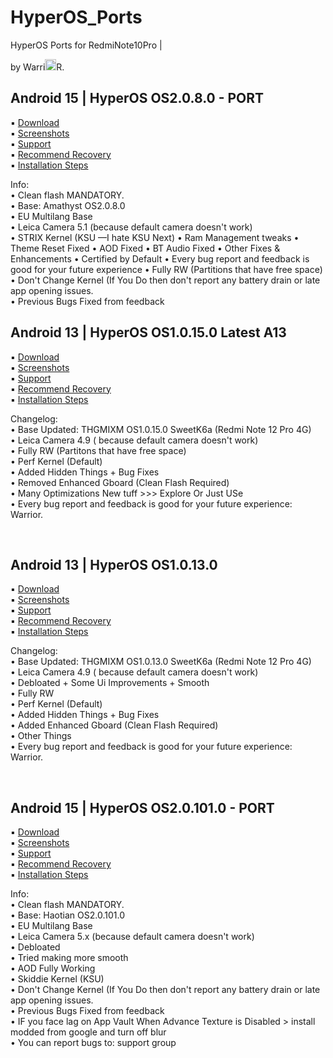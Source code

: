 # HyperOS_Ports
HyperOS Ports for RedmiNote10Pro | <p>by Warri<img src="https://github.com/Warrior-dev0/HyperOS_Ports/blob/main/warrior.svg" width="18" height="18">R.</p>
## Android 15 | HyperOS OS2.0.8.0 - PORT<br/>
  
   ▪️ [Download](https://devuploads.com/5xs43tzuosak)<br/>
   ▪️ [Screenshots](https://t.me/Xiaomi_EU_Ports/80)<br/>
   ▪️ [Support](https://t.me/XiaomiEUPortsGroup)<br/>
   ▪️ [Recommend Recovery](https://t.me/xiaomi_eu_ports/31)<br/>
   ▪️ [Installation Steps](https://t.me/XiaomiEUPortsGroup/276)<br/>

   Info:<br/>
     • Clean flash MANDATORY.  
     • Base: Amathyst OS2.0.8.0  
     • EU Multilang Base  
     • Leica Camera 5.1 (because default camera doesn't work)  
     • STRIX Kernel (KSU —I hate KSU Next)
     • Ram Management tweaks
     • Theme Reset Fixed
     • AOD Fixed
     • BT Audio Fixed
     • Other Fixes & Enhancements
     • Certified by Default
     • Every bug report and feedback is good for your future experience
     • Fully RW (Partitions that have free space)
     • Don't Change Kernel (If You Do then don't report any battery drain or late app opening issues.  
     • Previous Bugs Fixed from feedback
     












## Android 13 | HyperOS OS1.0.15.0 **Latest A13** <br/>

   ▪️ [Download](https://devuploads.com/p2sse78owduk)<br/>
   ▪️ [Screenshots](https://t.me/xiaomi_eu_ports/53)<br/>
   ▪️ [Support](https://t.me/XiaomiEUPortsGroup)<br/>
   ▪️ [Recommend Recovery](https://t.me/xiaomi_eu_ports/31)<br/>
   ▪️ [Installation Steps](https://t.me/c/2301324998/8)<br/>

   Changelog:<br/>
     • Base Updated: THGMIXM OS1.0.15.0 SweetK6a (Redmi Note 12 Pro 4G)<br/>
     • Leica Camera 4.9 ( because default camera doesn't work)<br/>
     • Fully RW (Partitons that have free space)<br/>
     • Perf Kernel (Default)<br/>
     • Added Hidden Things + Bug Fixes<br/>
     • Removed Enhanced Gboard (Clean Flash Required)<br/>
     • Many Optimizations New tuff >>> Explore Or Just USe <br/>
     • Every bug report and feedback is good for your future experience: Warrior.<br/>

<br/>

## Android 13 | HyperOS OS1.0.13.0<br/>

   ▪️ [Download](https://devuploads.com/avkg98u0wswg)<br/>
   ▪️ [Screenshots](https://t.me/xiaomi_eu_ports/53)<br/>
   ▪️ [Support](https://t.me/XiaomiEUPortsGroup)<br/>
   ▪️ [Recommend Recovery](https://t.me/xiaomi_eu_ports/31)<br/>
   ▪️ [Installation Steps](https://t.me/c/2301324998/8)<br/>

   Changelog:<br/>
     • Base Updated: THGMIXM OS1.0.13.0 SweetK6a (Redmi Note 12 Pro 4G)<br/>
     • Leica Camera 4.9 ( because default camera doesn't work)<br/>
     • Debloated + Some Ui Improvements + Smooth<br/>
     • Fully RW<br/>
     • Perf Kernel (Default)<br/>
     • Added Hidden Things + Bug Fixes<br/>
     • Added Enhanced Gboard (Clean Flash Required)<br/>
     • Other Things<br/>
     • Every bug report and feedback is good for your future experience: Warrior.<br/>

<br/>

## Android 15 | HyperOS OS2.0.101.0 - PORT<br/>
  
   ▪️ [Download](https://devuploads.com/j1expcg4mv7a)<br/>
   ▪️ [Screenshots](https://t.me/Xiaomi_EU_Ports/80)<br/>
   ▪️ [Support](https://t.me/XiaomiEUPortsGroup)<br/>
   ▪️ [Recommend Recovery](https://t.me/xiaomi_eu_ports/31)<br/>
   ▪️ [Installation Steps](https://t.me/XiaomiEUPortsGroup/276)<br/>

   Info:<br/>
     • Clean flash MANDATORY.  
     • Base: Haotian OS2.0.101.0  
     • EU Multilang Base  
     • Leica Camera 5.x (because default camera doesn't work)  
     • Debloated  
     • Tried making more smooth  
     • AOD Fully Working  
     • Skiddie Kernel (KSU)  
     • Don't Change Kernel (If You Do then don't report any battery drain or late app opening issues.  
     • Previous Bugs Fixed from feedback   
     • IF you face lag on App Vault When Advance Texture is Disabled > install modded from google and turn off blur  
     • You can report bugs to: support group  
